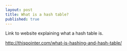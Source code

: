```yaml
---
layout: post
title: What is a hash table?
published: true
---
```


Link to website explaining what a hash table is.

http://thispointer.com/what-is-hashing-and-hash-table/
